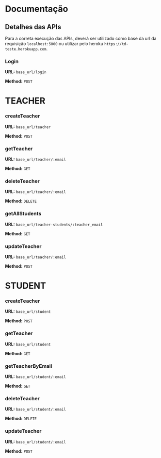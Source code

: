 # Documentação

## Detalhes das APIs

Para a correta execução das APIs, deverá ser utilizado como base da url da requisição `localhost:5000` ou utilizar pelo heroku `https://td-teste.herokuapp.com`.

### Login

**URL:** `base_url/login`

**Method:** `POST`

# TEACHER

### createTeacher

**URL:** `base_url/teacher`

**Method:** `POST`

### getTeacher

**URL:** `base_url/teacher/:email`

**Method:** `GET`

### deleteTeacher

**URL:** `base_url/teacher/:email`

**Method:** `DELETE`

### getAllStudents

**URL:** `base_url/teacher-students/:teacher_email`

**Method:** `GET`

### updateTeacher

**URL:** `base_url/teacher/:email`

**Method:** `POST`

# STUDENT

### createTeacher

**URL:** `base_url/student`

**Method:** `POST`

### getTeacher

**URL:** `base_url/student`

**Method:** `GET`

### getTeacherByEmail

**URL:** `base_url/student/:email`

**Method:** `GET`

### deleteTeacher

**URL:** `base_url/student/:email`

**Method:** `DELETE`

### updateTeacher

**URL:** `base_url/student/:email`

**Method:** `POST`
